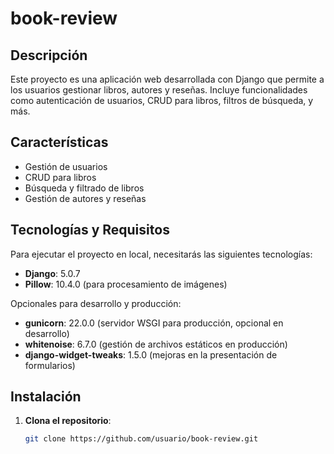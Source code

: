 # book-review

## Descripción
Este proyecto es una aplicación web desarrollada con Django que permite a los usuarios gestionar libros, autores y reseñas. Incluye funcionalidades como autenticación de usuarios, CRUD para libros, filtros de búsqueda, y más.

## Características
- Gestión de usuarios
- CRUD para libros
- Búsqueda y filtrado de libros
- Gestión de autores y reseñas

## Tecnologías y Requisitos

Para ejecutar el proyecto en local, necesitarás las siguientes tecnologías:

- **Django**: 5.0.7
- **Pillow**: 10.4.0 (para procesamiento de imágenes)

Opcionales para desarrollo y producción:

- **gunicorn**: 22.0.0 (servidor WSGI para producción, opcional en desarrollo)
- **whitenoise**: 6.7.0 (gestión de archivos estáticos en producción)
- **django-widget-tweaks**: 1.5.0 (mejoras en la presentación de formularios)

## Instalación

1. **Clona el repositorio**:
   ```bash
   git clone https://github.com/usuario/book-review.git
